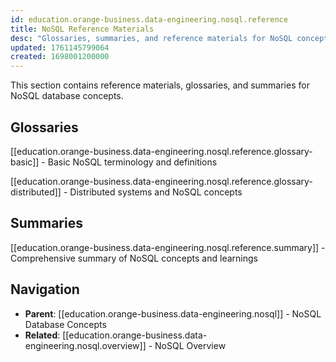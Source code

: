 ```yaml
---
id: education.orange-business.data-engineering.nosql.reference
title: NoSQL Reference Materials
desc: "Glossaries, summaries, and reference materials for NoSQL concepts"
updated: 1761145799064
created: 1698001200000
---
```


This section contains reference materials, glossaries, and summaries for NoSQL database concepts.

## Glossaries

[[education.orange-business.data-engineering.nosql.reference.glossary-basic]] - Basic NoSQL terminology and definitions

[[education.orange-business.data-engineering.nosql.reference.glossary-distributed]] - Distributed systems and NoSQL concepts

## Summaries

[[education.orange-business.data-engineering.nosql.reference.summary]] - Comprehensive summary of NoSQL concepts and learnings

## Navigation

- **Parent**: [[education.orange-business.data-engineering.nosql]] - NoSQL Database Concepts
- **Related**: [[education.orange-business.data-engineering.nosql.overview]] - NoSQL Overview

